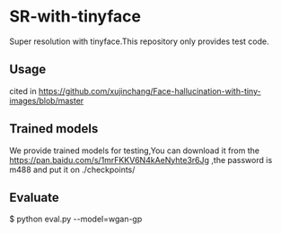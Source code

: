# SR-with-tinyface
Super resolution with tinyface.This repository only provides test code.

## Usage
cited in https://github.com/xujinchang/Face-hallucination-with-tiny-images/blob/master

## Trained models
We provide trained models for testing,You can download it from the https://pan.baidu.com/s/1mrFKKV6N4kAeNyhte3r6Jg 
,the password is m488 and put it on ./checkpoints/

## Evaluate
$ python eval.py --model=wgan-gp
  
